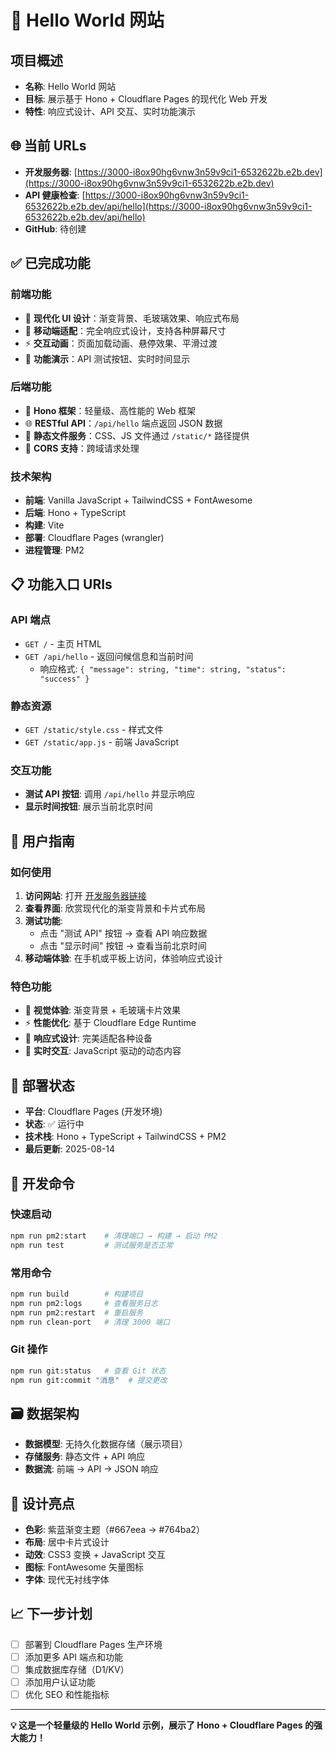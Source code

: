 # 🌟 Hello World 网站

## 项目概述
- **名称**: Hello World 网站
- **目标**: 展示基于 Hono + Cloudflare Pages 的现代化 Web 开发
- **特性**: 响应式设计、API 交互、实时功能演示

## 🌐 当前 URLs
- **开发服务器**: [https://3000-i8ox90hg6vnw3n59v9ci1-6532622b.e2b.dev](https://3000-i8ox90hg6vnw3n59v9ci1-6532622b.e2b.dev)
- **API 健康检查**: [https://3000-i8ox90hg6vnw3n59v9ci1-6532622b.e2b.dev/api/hello](https://3000-i8ox90hg6vnw3n59v9ci1-6532622b.e2b.dev/api/hello)
- **GitHub**: 待创建

## ✅ 已完成功能

### 前端功能
- 🎨 **现代化 UI 设计**：渐变背景、毛玻璃效果、响应式布局
- 📱 **移动端适配**：完全响应式设计，支持各种屏幕尺寸
- ⚡ **交互动画**：页面加载动画、悬停效果、平滑过渡
- 🎯 **功能演示**：API 测试按钮、实时时间显示

### 后端功能
- 🚀 **Hono 框架**：轻量级、高性能的 Web 框架
- 🌐 **RESTful API**：`/api/hello` 端点返回 JSON 数据
- 📁 **静态文件服务**：CSS、JS 文件通过 `/static/*` 路径提供
- 🔧 **CORS 支持**：跨域请求处理

### 技术架构
- **前端**: Vanilla JavaScript + TailwindCSS + FontAwesome
- **后端**: Hono + TypeScript
- **构建**: Vite
- **部署**: Cloudflare Pages (wrangler)
- **进程管理**: PM2

## 📋 功能入口 URIs

### API 端点
- `GET /` - 主页 HTML
- `GET /api/hello` - 返回问候信息和当前时间
  - 响应格式: `{ "message": string, "time": string, "status": "success" }`

### 静态资源
- `GET /static/style.css` - 样式文件
- `GET /static/app.js` - 前端 JavaScript

### 交互功能
- **测试 API 按钮**: 调用 `/api/hello` 并显示响应
- **显示时间按钮**: 展示当前北京时间

## 🎯 用户指南

### 如何使用
1. **访问网站**: 打开 [开发服务器链接](https://3000-i8ox90hg6vnw3n59v9ci1-6532622b.e2b.dev)
2. **查看界面**: 欣赏现代化的渐变背景和卡片式布局
3. **测试功能**:
   - 点击 "测试 API" 按钮 → 查看 API 响应数据
   - 点击 "显示时间" 按钮 → 查看当前北京时间
4. **移动端体验**: 在手机或平板上访问，体验响应式设计

### 特色功能
- 🎨 **视觉体验**: 渐变背景 + 毛玻璃卡片效果
- ⚡ **性能优化**: 基于 Cloudflare Edge Runtime
- 📱 **响应式设计**: 完美适配各种设备
- 🔄 **实时交互**: JavaScript 驱动的动态内容

## 🚀 部署状态
- **平台**: Cloudflare Pages (开发环境)
- **状态**: ✅ 运行中
- **技术栈**: Hono + TypeScript + TailwindCSS + PM2
- **最后更新**: 2025-08-14

## 🔧 开发命令

### 快速启动
```bash
npm run pm2:start    # 清理端口 → 构建 → 启动 PM2
npm run test         # 测试服务是否正常
```

### 常用命令
```bash
npm run build        # 构建项目
npm run pm2:logs     # 查看服务日志
npm run pm2:restart  # 重启服务
npm run clean-port   # 清理 3000 端口
```

### Git 操作
```bash
npm run git:status   # 查看 Git 状态
npm run git:commit "消息"  # 提交更改
```

## 🗃️ 数据架构
- **数据模型**: 无持久化数据存储（展示项目）
- **存储服务**: 静态文件 + API 响应
- **数据流**: 前端 → API → JSON 响应

## 🎨 设计亮点
- **色彩**: 紫蓝渐变主题（#667eea → #764ba2）
- **布局**: 居中卡片式设计
- **动效**: CSS3 变换 + JavaScript 交互
- **图标**: FontAwesome 矢量图标
- **字体**: 现代无衬线字体

## 📈 下一步计划
- [ ] 部署到 Cloudflare Pages 生产环境
- [ ] 添加更多 API 端点和功能
- [ ] 集成数据库存储（D1/KV）
- [ ] 添加用户认证功能
- [ ] 优化 SEO 和性能指标

---

**💡 这是一个轻量级的 Hello World 示例，展示了 Hono + Cloudflare Pages 的强大能力！**